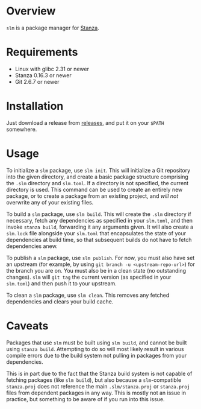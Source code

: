 # Overview

`slm` is a package manager for [Stanza](http://lbstanza.org/).

# Requirements

- Linux with glibc 2.31 or newer
- Stanza 0.16.3 or newer
- Git 2.6.7 or newer

# Installation

Just download a release from [releases](https://github.com/StanzaOrg/slm/releases), and put it on your `$PATH` somewhere.

# Usage

To initialize a `slm` package, use `slm init`. This will initialize a Git repository into the given directory, and create a basic package structure comprising the `.slm` directory and `slm.toml`. If a directory is not specified, the current directory is used. This command can be used to create an entirely new package, or to create a package from an existing project, and *will not* overwrite any of your existing files.

To build a `slm` package, use `slm build`. This will create the `.slm` directory if necessary, fetch any dependencies as specified in your `slm.toml`, and then invoke `stanza build`, forwarding it any arguments given. It will also create a `slm.lock` file alongside your `slm.toml` that encapsulates the state of your dependencies at build time, so that subsequent builds do not have to fetch dependencies anew.

To publish a `slm` package, use `slm publish`. For now, you must also have set an upstream (for example, by using `git branch -u <upstream-repo-url>`) for the branch you are on. You must also be in a clean state (no outstanding changes). `slm` will `git tag` the current version (as specified in your `slm.toml`) and then push it to your upstream.

To clean a `slm` package, use `slm clean`. This removes any fetched dependencies and clears your build cache.

# Caveats

Packages that use `slm` must be built using `slm build`, and cannot be built using `stanza build`. Attempting to do so will most likely result in various compile errors due to the build system not pulling in packages from your dependencies.

This is in part due to the fact that the Stanza build system is not capable of fetching packages (like `slm build`), but also because a `slm`-compatible `stanza.proj` does not reference the main `.slm/stanza.proj` or `stanza.proj` files from dependent packages in any way. This is mostly not an issue in practice, but something to be aware of if you run into this issue.
